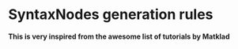 # SyntaxNodes generation rules

**This is very inspired from the awesome list of tutorials by Matklad**
